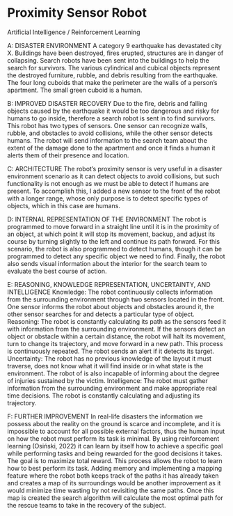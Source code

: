 # Proximity Sensor Robot

Artificial Intelligence / Reinforcement Learning

A: DISASTER ENVIRONMENT
A category 9 earthquake has devastated city X. Buildings have been destroyed, fires erupted, structures are in danger of collapsing. Search robots have been sent into the buildings to help the search for survivors. 
The various cylindrical and cubical objects represent the destroyed furniture, rubble, and debris resulting from the earthquake. The four long cuboids that make the perimeter are the walls of a person’s apartment. The small green cuboid is a human.
 
B: IMPROVED DISASTER RECOVERY
Due to the fire, debris and falling objects caused by the earthquake it would be too dangerous and risky for humans to go inside, therefore a search robot is sent in to find survivors. This robot has two types of sensors. One sensor can recognize walls, rubble, and obstacles to avoid collisions, while the other sensor detects humans. The robot will send information to the search team about the extent of the damage done to the apartment and once it finds a human it alerts them of their presence and location. 
 
C: ARCHITECTURE
The robot’s proximity sensor is very useful in a disaster environment scenario as it can detect objects to avoid collisions, but such functionality is not enough as we must be able to detect if humans are present. To accomplish this, I added a new sensor to the front of the robot with a longer range, whose only purpose is to detect specific types of objects, which in this case are humans.
 
D: INTERNAL REPRESENTATION OF THE ENVIRONMENT
The robot is programmed to move forward in a straight line until it is in the proximity of an object, at which point it will stop its movement, backup, and adjust its course by turning slightly to the left and continue its path forward. For this scenario, the robot is also programmed to detect humans, though it can be programmed to detect any specific object we need to find. Finally, the robot also sends visual information about the interior for the search team to evaluate the best course of action.

E: REASONING, KNOWLEDGE REPRESENTATION, UNCERTAINTY, AND INTELLIGENCE
Knowledge: The robot continuously collects information from the surrounding environment through two sensors located in the front. One sensor informs the robot about objects and obstacles around it, the other sensor searches for and detects a particular type of object.
Reasoning: The robot is constantly calculating its path as the sensors feed it with information from the surrounding environment. If the sensors detect an object or obstacle within a certain distance, the robot will halt its movement, turn to change its trajectory, and move forward in a new path. This process is continuously repeated. The robot sends an alert if it detects its target.
Uncertainty: The robot has no previous knowledge of the layout it must traverse, does not know what it will find inside or in what state is the environment. The robot of is also incapable of informing about the degree of injuries sustained by the victim.
Intelligence: The robot must gather information from the surrounding environment and make appropriate real time decisions. The robot is constantly calculating and adjusting its trajectory.

F: FURTHER IMPROVEMENT
In real-life disasters the information we possess about the reality on the ground is scarce and incomplete, and it is impossible to account for all possible external factors, thus the human input on how the robot must perform its task is minimal. By using reinforcement learning (Osiński, 2022) it can learn by itself how to achieve a specific goal while performing tasks and being rewarded for the good decisions it takes. The goal is to maximize total reward. This process allows the robot to learn how to best perform its task. Adding memory and implementing a mapping feature where the robot both keeps track of the paths it has already taken and creates a map of its surroundings would be another improvement as it would minimize time wasting by not revisiting the same paths. Once this map is created the search algorithm will calculate the most optimal path for the rescue teams to take in the recovery of the subject.
